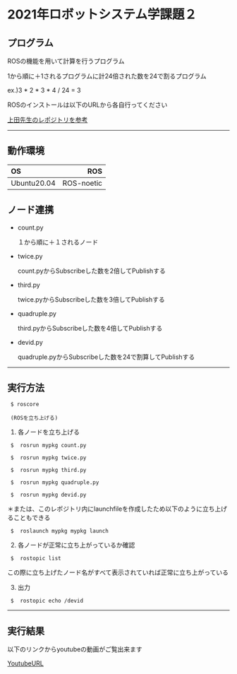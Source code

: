 # 2021年ロボットシステム学課題２


## プログラム


ROSの機能を用いて計算を行うプログラム


1から順に＋1されるプログラムに計24倍された数を24で割るプログラム


ex.)3 * 2 * 3 * 4 / 24 = 3 


ROSのインストールは以下のURLから各自行ってください


[上田先生のレポジトリを参考](https://github.com/ryuichiueda/ros_setup_scripts_Ubuntu20.04_desktop)

______


## 動作環境


| OS | ROS |  
|:----|------:|
| Ubuntu20.04 | ROS-noetic |


## ノード連携


 - count.py 


    １から順に＋１されるノード


 - twice.py

 
    count.pyからSubscribeした数を2倍してPublishする


 - third.py


    twice.pyからSubscribeした数を3倍してPublishする


 - quadruple.py


    third.pyからSubscribeした数を4倍してPublishする


 - devid.py


    quadruple.pyからSubscribeした数を24で割算してPublishする


______


## 実行方法


```
 $ roscore
```


     (ROSを立ち上げる)


1. 各ノードを立ち上げる
 

```
 $  rosrun mypkg count.py
```


```
 $  rosrun mypkg twice.py
```


``` 
 $  rosrun mypkg third.py
```


```
 $  rosrun mypkg quadruple.py
```


```
 $  rosrun mypkg devid.py
```



＊または、このレポジトリ内にlaunchfileを作成したため以下のように立ち上げることもできる


```
 $  roslaunch mypkg mypkg launch
```



 2. 各ノードが正常に立ち上がっているか確認


```
 $  rostopic list
```



  この際に立ち上げたノード名がすべて表示されていれば正常に立ち上がっている


 3. 出力


```
 $  rostopic echo /devid
```



____


## 実行結果


以下のリンクからyoutubeの動画がご覧出来ます

[YoutubeURL](https://youtu.be/Epd0Tx29t4s)
